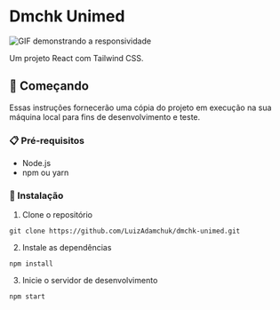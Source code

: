 # Dmchk Unimed

![GIF demonstrando a responsividade](<[URL_DO_GIF](https://media.giphy.com/media/v1.Y2lkPTc5MGI3NjExZTN3MWhmYncyZjU3OWoyNzBnc2xwbng5ZDdhcmdoamh1MnZ0aHExNSZlcD12MV9pbnRlcm5hbF9naWZfYnlfaWQmY3Q9Zw/uFz2O4Kby4moKna5AI/giphy.gif)>)

Um projeto React com Tailwind CSS.

## 🚀 Começando

Essas instruções fornecerão uma cópia do projeto em execução na sua máquina local para fins de desenvolvimento e teste.

### 📋 Pré-requisitos

- Node.js
- npm ou yarn

### 🔧 Instalação

1. Clone o repositório

`git clone https://github.com/LuizAdamchuk/dmchk-unimed.git`

2. Instale as dependências

`npm install`

3. Inicie o servidor de desenvolvimento

`npm start`
